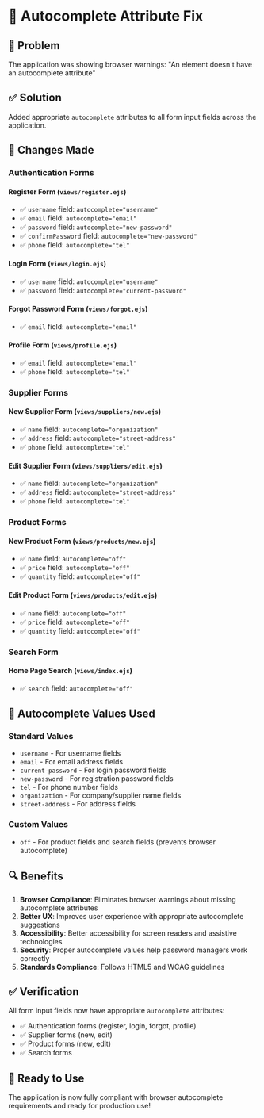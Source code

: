 # 🔧 Autocomplete Attribute Fix

## 🐛 Problem
The application was showing browser warnings: "An element doesn't have an autocomplete attribute"

## ✅ Solution
Added appropriate `autocomplete` attributes to all form input fields across the application.

## 📝 Changes Made

### Authentication Forms

#### Register Form (`views/register.ejs`)
- ✅ `username` field: `autocomplete="username"`
- ✅ `email` field: `autocomplete="email"`
- ✅ `password` field: `autocomplete="new-password"`
- ✅ `confirmPassword` field: `autocomplete="new-password"`
- ✅ `phone` field: `autocomplete="tel"`

#### Login Form (`views/login.ejs`)
- ✅ `username` field: `autocomplete="username"`
- ✅ `password` field: `autocomplete="current-password"`

#### Forgot Password Form (`views/forgot.ejs`)
- ✅ `email` field: `autocomplete="email"`

#### Profile Form (`views/profile.ejs`)
- ✅ `email` field: `autocomplete="email"`
- ✅ `phone` field: `autocomplete="tel"`

### Supplier Forms

#### New Supplier Form (`views/suppliers/new.ejs`)
- ✅ `name` field: `autocomplete="organization"`
- ✅ `address` field: `autocomplete="street-address"`
- ✅ `phone` field: `autocomplete="tel"`

#### Edit Supplier Form (`views/suppliers/edit.ejs`)
- ✅ `name` field: `autocomplete="organization"`
- ✅ `address` field: `autocomplete="street-address"`
- ✅ `phone` field: `autocomplete="tel"`

### Product Forms

#### New Product Form (`views/products/new.ejs`)
- ✅ `name` field: `autocomplete="off"`
- ✅ `price` field: `autocomplete="off"`
- ✅ `quantity` field: `autocomplete="off"`

#### Edit Product Form (`views/products/edit.ejs`)
- ✅ `name` field: `autocomplete="off"`
- ✅ `price` field: `autocomplete="off"`
- ✅ `quantity` field: `autocomplete="off"`

### Search Form

#### Home Page Search (`views/index.ejs`)
- ✅ `search` field: `autocomplete="off"`

## 🎯 Autocomplete Values Used

### Standard Values
- `username` - For username fields
- `email` - For email address fields
- `current-password` - For login password fields
- `new-password` - For registration password fields
- `tel` - For phone number fields
- `organization` - For company/supplier name fields
- `street-address` - For address fields

### Custom Values
- `off` - For product fields and search fields (prevents browser autocomplete)

## 🔍 Benefits

1. **Browser Compliance**: Eliminates browser warnings about missing autocomplete attributes
2. **Better UX**: Improves user experience with appropriate autocomplete suggestions
3. **Accessibility**: Better accessibility for screen readers and assistive technologies
4. **Security**: Proper autocomplete values help password managers work correctly
5. **Standards Compliance**: Follows HTML5 and WCAG guidelines

## ✅ Verification

All form input fields now have appropriate `autocomplete` attributes:
- ✅ Authentication forms (register, login, forgot, profile)
- ✅ Supplier forms (new, edit)
- ✅ Product forms (new, edit)
- ✅ Search forms

## 🚀 Ready to Use

The application is now fully compliant with browser autocomplete requirements and ready for production use!
